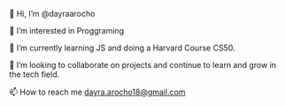 👋 Hi, I’m @dayraarocho

👀 I’m interested in Proggraming

🌱 I’m currently learning JS and doing a Harvard Course CS50.

💞️ I’m looking to collaborate on projects and continue to learn and grow in the tech field.

📫 How to reach me dayra.arocho18@gmail.com


<!--
**dayraarocho/dayraarocho** is a ✨ _special_ ✨ repository because its `README.md` (this file) appears on your GitHub profile.

Here are some ideas to get you started:

- 🔭 I’m currently working on ...
- 🌱 I’m currently learning ...
- 👯 I’m looking to collaborate on ...
- 🤔 I’m looking for help with ...
- 💬 Ask me about ...
- 📫 How to reach me: ...
- 😄 Pronouns: ...
- ⚡ Fun fact: ...
-->
